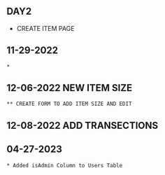 

## DAY2

* CREATE ITEM PAGE

## 11-29-2022
    * 


## 12-06-2022 NEW ITEM SIZE
    ** CREATE FORM TO ADD ITEM SIZE AND EDIT

## 12-08-2022 ADD TRANSECTIONS


## 04-27-2023
    * Added isAdmin Column to Users Table
    